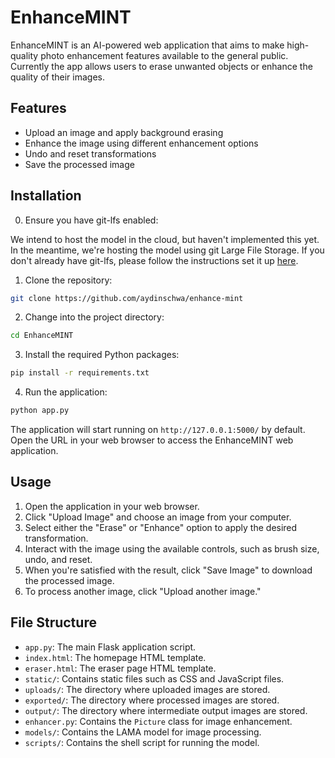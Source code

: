 # EnhanceMINT

EnhanceMINT is an AI-powered web application that aims to make high-quality photo enhancement features available to the general public. Currently the app allows users to erase unwanted objects or enhance the quality of their images.

## Features

- Upload an image and apply background erasing
- Enhance the image using different enhancement options
- Undo and reset transformations
- Save the processed image

## Installation

0. Ensure you have git-lfs enabled:

We intend to host the model in the cloud, but haven't implemented this yet. In the meantime, we're hosting the model using git Large File Storage. If you don't already have git-lfs, please follow the instructions set it up [here](https://git-lfs.com/).

1. Clone the repository:

```bash
git clone https://github.com/aydinschwa/enhance-mint
```

2. Change into the project directory:

```bash
cd EnhanceMINT
```

3. Install the required Python packages:

```bash
pip install -r requirements.txt
```

4. Run the application:

```bash
python app.py
```

The application will start running on `http://127.0.0.1:5000/` by default. Open the URL in your web browser to access the EnhanceMINT web application.

## Usage

1. Open the application in your web browser.
2. Click "Upload Image" and choose an image from your computer.
3. Select either the "Erase" or "Enhance" option to apply the desired transformation.
4. Interact with the image using the available controls, such as brush size, undo, and reset.
5. When you're satisfied with the result, click "Save Image" to download the processed image.
6. To process another image, click "Upload another image."

## File Structure

- `app.py`: The main Flask application script.
- `index.html`: The homepage HTML template.
- `eraser.html`: The eraser page HTML template.
- `static/`: Contains static files such as CSS and JavaScript files.
- `uploads/`: The directory where uploaded images are stored.
- `exported/`: The directory where processed images are stored.
- `output/`: The directory where intermediate output images are stored.
- `enhancer.py`: Contains the `Picture` class for image enhancement.
- `models/`: Contains the LAMA model for image processing.
- `scripts/`: Contains the shell script for running the model.
